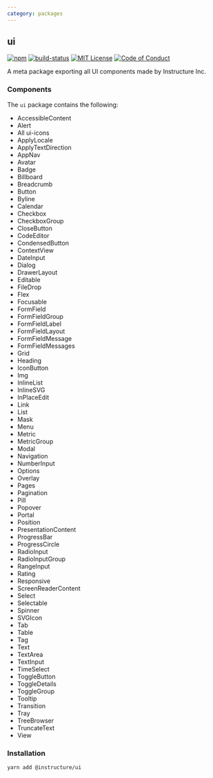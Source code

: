 ```yaml
---
category: packages
---
```


## ui

[![npm][npm]][npm-url]
[![build-status][build-status]][build-status-url]
[![MIT License][license-badge]][license]
[![Code of Conduct][coc-badge]][coc]

A meta package exporting all UI components made by Instructure Inc.

### Components

The `ui` package contains the following:

- AccessibleContent
- Alert
- All ui-icons
- ApplyLocale
- ApplyTextDirection
- AppNav
- Avatar
- Badge
- Billboard
- Breadcrumb
- Button
- Byline
- Calendar
- Checkbox
- CheckboxGroup
- CloseButton
- CodeEditor
- CondensedButton
- ContextView
- DateInput
- Dialog
- DrawerLayout
- Editable
- FileDrop
- Flex
- Focusable
- FormField
- FormFieldGroup
- FormFieldLabel
- FormFieldLayout
- FormFieldMessage
- FormFieldMessages
- Grid
- Heading
- IconButton
- Img
- InlineList
- InlineSVG
- InPlaceEdit
- Link
- List
- Mask
- Menu
- Metric
- MetricGroup
- Modal
- Navigation
- NumberInput
- Options
- Overlay
- Pages
- Pagination
- Pill
- Popover
- Portal
- Position
- PresentationContent
- ProgressBar
- ProgressCircle
- RadioInput
- RadioInputGroup
- RangeInput
- Rating
- Responsive
- ScreenReaderContent
- Select
- Selectable
- Spinner
- SVGIcon
- Tab
- Table
- Tag
- Text
- TextArea
- TextInput
- TimeSelect
- ToggleButton
- ToggleDetails
- ToggleGroup
- Tooltip
- Transition
- Tray
- TreeBrowser
- TruncateText
- View

### Installation

```sh
yarn add @instructure/ui
```

[npm]: https://img.shields.io/npm/v/@instructure/ui.svg
[npm-url]: https://npmjs.com/package/@instructure/ui
[build-status]: https://travis-ci.org/instructure/instructure-ui.svg?branch=master
[build-status-url]: https://travis-ci.org/instructure/instructure-ui 'Travis CI'
[license-badge]: https://img.shields.io/npm/l/instructure-ui.svg?style=flat-square
[license]: https://github.com/instructure/instructure-ui/blob/master/LICENSE
[coc-badge]: https://img.shields.io/badge/code%20of-conduct-ff69b4.svg?style=flat-square
[coc]: https://github.com/instructure/instructure-ui/blob/master/CODE_OF_CONDUCT.md
